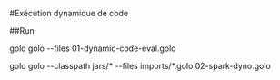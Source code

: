 #Exécution dynamique de code

##Run

golo golo --files 01-dynamic-code-eval.golo

golo golo --classpath jars/* --files imports/*.golo  02-spark-dyno.golo


